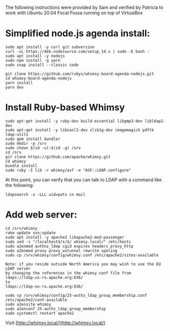 The following instructions were provided by Sam and verified by Patricia to
work with Ubuntu 20.04 Focal Fossa running on top of VirtualBox

# Simplified node.js agenda install:

    sudo apt install -y curl git subversion
    curl -sL https://deb.nodesource.com/setup_14.x | sudo -E bash -
    sudo apt install -y nodejs
    sudo npm install -g yarn
    sudo snap install --classic code

    git clone https://github.com/rubys/whimsy-board-agenda-nodejs.git
    cd whimsy-board-agenda-nodejs
    yarn install
    yarn dev

# Install Ruby-based Whimsy

    sudo apt-get install -y ruby-dev build-essential libgmp3-dev libldap2-dev
    sudo apt-get install -y libsasl2-dev zlib1g-dev imagemagick pdftk ldap-utils
    sudo gem install bundler
    sudo mkdir -p /srv
    sudo chown $(id -u):$(id -g) /srv
    cd /srv
    git clone https://github.com/apache/whimsy.git
    cd whimsy
    bundle install
    sudo ruby -I lib -r whimsy/asf -e "ASF::LDAP.configure"

At this point, you can verify that you can talk to LDAP with a command
like the following:

    ldapsearch -x -LLL uid=pats cn mail

# Add web server:

    cd /srv/whimsy
    rake update svn:update
    sudo apt install -y apache2 libapache2-mod-passenger
    sudo sed -i "/localhost$/s/$/ whimsy.local/" /etc/hosts
    sudo a2enmod authnz_ldap cgid expires headers proxy_http
    sudo a2enmod proxy proxy_wstunnel rewrite speling
    sudo cp /srv/whimsy/config/whimsy.conf /etc/apache2/sites-available

    Note: if you reside outside North America you may wish to use the EU LDAP server
    by changing the references in the whimsy.conf file from
    ldaps://ldap-us-ro.apache.org:636/
    to
    ldaps://ldap-eu-ro.apache.org:636/

    sudo cp /srv/whimsy/config/25-authz_ldap_group_membership.conf /etc/apache2/conf-available
    sudo a2ensite whimsy
    sudo a2enconf 25-authz_ldap_group_membership
    sudo systemctl restart apache2

Visit [http://whimsy.local/](http://whimsy.local/)

